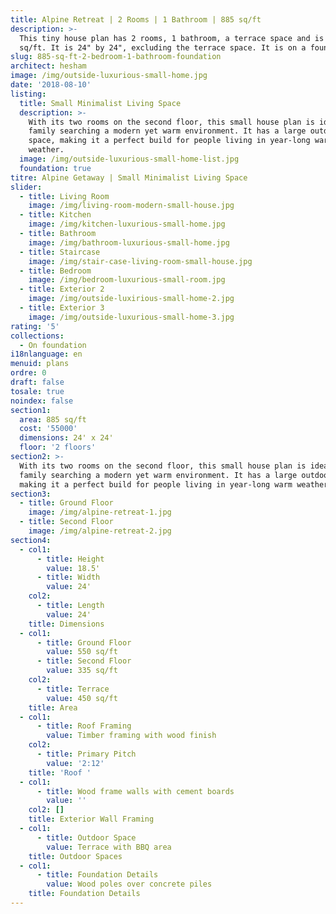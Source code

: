 ```yaml
---
title: Alpine Retreat | 2 Rooms | 1 Bathroom | 885 sq/ft
description: >-
  This tiny house plan has 2 rooms, 1 bathroom, a terrace space and is 885
  sq/ft. It is 24" by 24", excluding the terrace space. It is on a foundation.
slug: 885-sq-ft-2-bedroom-1-bathroom-foundation
architect: hesham
image: /img/outside-luxurious-small-home.jpg
date: '2018-08-10'
listing:
  title: Small Minimalist Living Space
  description: >-
    With its two rooms on the second floor, this small house plan is ideal for a
    family searching a modern yet warm environment. It has a large outdoor
    space, making it a perfect build for people living in year-long warm
    weather.
  image: /img/outside-luxurious-small-home-list.jpg
  foundation: true
titre: Alpine Getaway | Small Minimalist Living Space
slider:
  - title: Living Room
    image: /img/living-room-modern-small-house.jpg
  - title: Kitchen
    image: /img/kitchen-luxurious-small-home.jpg
  - title: Bathroom
    image: /img/bathroom-luxurious-small-home.jpg
  - title: Staircase
    image: /img/stair-case-living-room-small-house.jpg
  - title: Bedroom
    image: /img/bedroom-luxurious-small-room.jpg
  - title: Exterior 2
    image: /img/outside-luxirious-small-home-2.jpg
  - title: Exterior 3
    image: /img/outside-luxurious-small-home-3.jpg
rating: '5'
collections:
  - On foundation
i18nlanguage: en
menuid: plans
ordre: 0
draft: false
tosale: true
noindex: false
section1:
  area: 885 sq/ft
  cost: '55000'
  dimensions: 24' x 24'
  floor: '2 floors'
section2: >-
  With its two rooms on the second floor, this small house plan is ideal for a
  family searching a modern yet warm environment. It has a large outdoor space,
  making it a perfect build for people living in year-long warm weather.
section3:
  - title: Ground Floor
    image: /img/alpine-retreat-1.jpg
  - title: Second Floor
    image: /img/alpine-retreat-2.jpg
section4:
  - col1:
      - title: Height
        value: 18.5'
      - title: Width
        value: 24'
    col2:
      - title: Length
        value: 24'
    title: Dimensions
  - col1:
      - title: Ground Floor
        value: 550 sq/ft
      - title: Second Floor
        value: 335 sq/ft
    col2:
      - title: Terrace
        value: 450 sq/ft
    title: Area
  - col1:
      - title: Roof Framing
        value: Timber framing with wood finish
    col2:
      - title: Primary Pitch
        value: '2:12'
    title: 'Roof '
  - col1:
      - title: Wood frame walls with cement boards
        value: ''
    col2: []
    title: Exterior Wall Framing
  - col1:
      - title: Outdoor Space
        value: Terrace with BBQ area
    title: Outdoor Spaces
  - col1:
      - title: Foundation Details
        value: Wood poles over concrete piles
    title: Foundation Details
---
```


